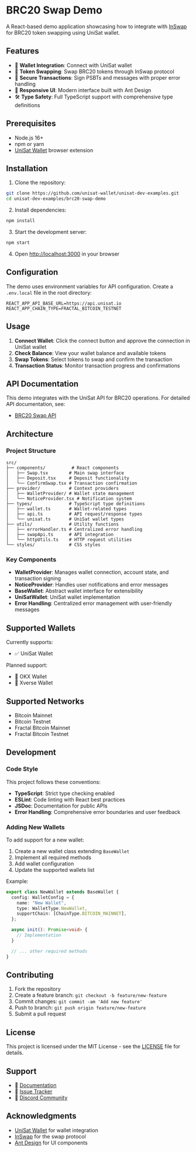 # BRC20 Swap Demo

A React-based demo application showcasing how to integrate with [InSwap](https://inswap.cc/) for BRC20 token swapping using UniSat wallet.

## Features

- 🔗 **Wallet Integration**: Connect with UniSat wallet
- 💱 **Token Swapping**: Swap BRC20 tokens through InSwap protocol
- 🔐 **Secure Transactions**: Sign PSBTs and messages with proper error handling
- 📱 **Responsive UI**: Modern interface built with Ant Design
- 🛠️ **Type Safety**: Full TypeScript support with comprehensive type definitions

## Prerequisites

- Node.js 16+
- npm or yarn
- [UniSat Wallet](https://unisat.io/download) browser extension

## Installation

1. Clone the repository:

```bash
git clone https://github.com/unisat-wallet/unisat-dev-examples.git
cd unisat-dev-examples/brc20-swap-demo
```

2. Install dependencies:

```bash
npm install
```

3. Start the development server:

```bash
npm start
```

4. Open [http://localhost:3000](http://localhost:3000) in your browser

## Configuration

The demo uses environment variables for API configuration. Create a `.env.local` file in the root directory:

```env
REACT_APP_API_BASE_URL=https://api.unisat.io
REACT_APP_CHAIN_TYPE=FRACTAL_BITCOIN_TESTNET
```

## Usage

1. **Connect Wallet**: Click the connect button and approve the connection in UniSat wallet
2. **Check Balance**: View your wallet balance and available tokens
3. **Swap Tokens**: Select tokens to swap and confirm the transaction
4. **Transaction Status**: Monitor transaction progress and confirmations

## API Documentation

This demo integrates with the UniSat API for BRC20 operations. For detailed API documentation, see:

- [BRC20 Swap API](https://github.com/unisat-wallet/unisat-dev-docs/blob/master/open-api/auto-generated/docs/brc20-swap.md)

## Architecture

### Project Structure

```
src/
├── components/          # React components
│   ├── Swap.tsx        # Main swap interface
│   ├── Deposit.tsx     # Deposit functionality
│   └── ConfirmSwap.tsx # Transaction confirmation
├── provider/           # Context providers
│   ├── WalletProvider/ # Wallet state management
│   └── NoticeProvider.tsx # Notification system
├── types/              # TypeScript type definitions
│   ├── wallet.ts       # Wallet-related types
│   ├── api.ts          # API request/response types
│   └── unisat.ts       # UniSat wallet types
├── utils/              # Utility functions
│   ├── errorHandler.ts # Centralized error handling
│   ├── swapApi.ts      # API integration
│   └── httpUtils.ts    # HTTP request utilities
└── styles/             # CSS styles
```

### Key Components

- **WalletProvider**: Manages wallet connection, account state, and transaction signing
- **NoticeProvider**: Handles user notifications and error messages
- **BaseWallet**: Abstract wallet interface for extensibility
- **UniSatWallet**: UniSat wallet implementation
- **Error Handling**: Centralized error management with user-friendly messages

## Supported Wallets

Currently supports:

- ✅ UniSat Wallet

Planned support:

- 🔄 OKX Wallet
- 🔄 Xverse Wallet

## Supported Networks

- Bitcoin Mainnet
- Bitcoin Testnet
- Fractal Bitcoin Mainnet
- Fractal Bitcoin Testnet

## Development

### Code Style

This project follows these conventions:

- **TypeScript**: Strict type checking enabled
- **ESLint**: Code linting with React best practices
- **JSDoc**: Documentation for public APIs
- **Error Handling**: Comprehensive error boundaries and user feedback

### Adding New Wallets

To add support for a new wallet:

1. Create a new wallet class extending `BaseWallet`
2. Implement all required methods
3. Add wallet configuration
4. Update the supported wallets list

Example:

```typescript
export class NewWallet extends BaseWallet {
  config: WalletConfig = {
    name: "New Wallet",
    type: WalletType.NewWallet,
    supportChain: [ChainType.BITCOIN_MAINNET],
  };

  async init(): Promise<void> {
    // Implementation
  }

  // ... other required methods
}
```

## Contributing

1. Fork the repository
2. Create a feature branch: `git checkout -b feature/new-feature`
3. Commit changes: `git commit -am 'Add new feature'`
4. Push to branch: `git push origin feature/new-feature`
5. Submit a pull request

## License

This project is licensed under the MIT License - see the [LICENSE](LICENSE) file for details.

## Support

- 📖 [Documentation](https://github.com/unisat-wallet/unisat-dev-docs)
- 🐛 [Issue Tracker](https://github.com/unisat-wallet/unisat-dev-examples/issues)
- 💬 [Discord Community](https://discord.gg/unisat)

## Acknowledgments

- [UniSat Wallet](https://unisat.io/) for wallet integration
- [InSwap](https://inswap.cc/) for the swap protocol
- [Ant Design](https://ant.design/) for UI components
